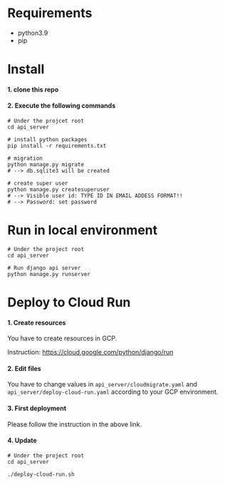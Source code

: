 # Requirements
- python3.9
- pip

# Install
#### 1. clone this repo

#### 2. Execute the following commands
```shell
# Under the projcet root
cd api_server

# install python packages
pip install -r requirements.txt

# migration
python manage.py migrate
# --> db.sqlite3 will be created

# create super user
python manage.py createsuperuser
# --> Visible user id: TYPE ID IN EMAIL ADDESS FORMAT!!
# --> Password: set password
```

# Run in local environment
```shell
# Under the project root
cd api_server

# Run django api server
python manage.py runserver
```

# Deploy to Cloud Run
#### 1. Create resources
You have to create resources in GCP.

Instruction: https://cloud.google.com/python/django/run

#### 2. Edit files
You have to change values in `api_server/cloudmigrate.yaml` and `api_server/deploy-cloud-run.yaml` according to your GCP environment.

#### 3. First deployment
Please follow the instruction in the above link.

#### 4. Update
```shell
# Under the project root
cd api_server

./deploy-cloud-run.sh
```